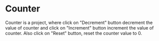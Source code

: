 # Counter
Counter is a project, where click on "Decrement" button decrement the value of counter and click on "Increment" button increment the value of counter. Also click on "Reset" button, reset the counter value to 0.
